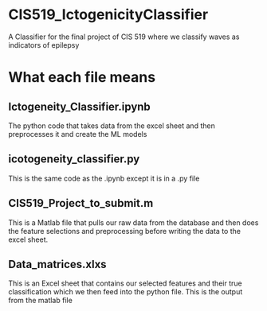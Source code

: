 # CIS519_IctogenicityClassifier
A Classifier for the final project of CIS 519 where we classify waves as indicators of epilepsy

# What each file means

## Ictogeneity_Classifier.ipynb
The python code that takes data from the excel sheet and then preprocesses it and create the ML models

## icotogeneity_classifier.py
This is the same code as the .ipynb except it is in a .py file

## CIS519_Project_to_submit.m
This is a Matlab file that pulls our raw data from the database and then does the feature selections and preprocessing before writing the data to the excel sheet.

## Data_matrices.xlxs
This is an Excel sheet that contains our selected features and their true classification which we then feed into the python file. This is the output from the matlab file